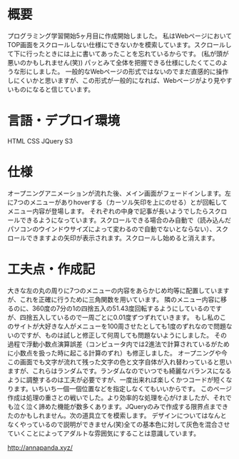 # 概要
プログラミング学習開始5ヶ月目に作成開始しました。
私はWebページにおいてTOP画面をスクロールしない仕様にできないかを模索しています。スクロールして下に行ったときには上に書いてあったことを忘れているからです。
(私が頭が悪いのかもしれません(笑))
パッとみて全体を把握できる仕様にしたくてこのような形にしました。
一般的なWebページの形式ではないのでまだ直感的に操作しにくいかと思いますが、この形式が一般的になれば、Webページがより見やすいものになると信じています。
# 言語・デプロイ環境
HTML    CSS    JQuery    S3
# 仕様
オープニングアニメーションが流れた後、メイン画面がフェードインします。左に7つのメニューがありhoverする（カーソル矢印を上にのせる）とが回転してメニュー内容が登場します。
それぞれの中身で記事が長いようでしたらスクロールできるようになっています。スクロールできる場合のみ自動で（読み込んだパソコンのウインドウサイズによって変わるので自動でないとならない）、スクロールできますよの矢印が表示されます。スクロールし始めると消えます。
# 工夫点・作成記
大きな左の丸の周りに7つのメニューの内容をあらかじめ均等に配置していますが、これを正確に行うために三角関数を用いています。
隣のメニュー内容に移るのに、360度の7分の1の四捨五入の51.43度回転するようにしているのですが、四捨五入しているので一周ごとに0.01度ずつずれていきます。
もし私のこのサイトが大好きな人がメニューを100周させたとしても1度のずれなので問題ないのですが、ものは試しと修正して何周しても問題ないようにしました。
その過程で浮動小数点演算誤差（コンピュータ内では2進法で計算されているがために小数点を扱った時に起こる計算のずれ）も修正しました。
オープニングや今この画面でも文字が流れて残った文字の色と文字自体が入れ替わっていると思いますが、これらはランダムです。ランダムなのでいつでも綺麗なバランスになるように調整するのは工夫が必要ですが、一度出来れば楽しくかつコードが短くなります。いちいち一個一個位置などを指定しなくてもいいからです。
このページ作成は処理の重さとの戦いでした。より効率的な処理を心がけましたが、それでも泣く泣く諦めた機能が数多くあります。JQueryのみで作成する限界点まできたのかもしれません。次の道具立てを模索します。
デザインについてはなんとなくやっているので説明ができません(笑)全ての基本色に対して灰色を混合させていくことによってアダルトな雰囲気にすることは意識しています。

http://annapanda.xyz/
